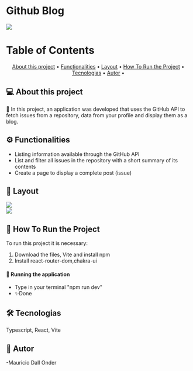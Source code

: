 # Github Blog

<img src="https://img.shields.io/badge/build-passing-brightgreen"/>

Table of Contents
=================
<p align="center">
 <a href="#-about-this-project">About this project</a> •
 <a href="#-Functionalities">Functionalities</a> • 
 <a href="#-layout">Layout</a> • 
 <a href="#-how-to-run-the-project">How To Run the Project</a> • 
 <a href="#-tecnologias">Tecnologias</a> • 
 <a href="#-autor">Autor</a> • 
</p>


## 💻 About this project
🚀 In this project, an application was developed that uses the GitHub API to fetch issues from a repository, 
data from your profile and display them as a blog.

## ⚙️ Functionalities
- Listing information available through the GitHub API
- List and filter all issues in the repository with a short summary of its contents
- Create a page to display a complete post (issue)


## 🎨 Layout

<img src="https://firebasestorage.googleapis.com/v0/b/gerenciador-3a7f1.appspot.com/o/BlogPage.png?alt=media&token=b396c3ed-2f28-475f-819a-77816d27db37" />
<br/>
<img src="https://firebasestorage.googleapis.com/v0/b/chat-dos-otarios.appspot.com/o/postPage.png?alt=media&token=cb5dacea-48ac-4a9d-9118-65900ccbad20" />


## 🚀 How To Run the Project
To run this project it is necessary:

1. Download the files, Vite and install npm
2. Install react-router-dom,chakra-ui

#### 🧭 Running the application

- Type in your terminal "npm run dev"
- ✨Done

## 🛠 Tecnologias
Typescript, React, Vite

## 🦸 Autor
-Mauricio Dall Onder

 

 

